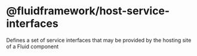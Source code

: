 # @fluidframework/host-service-interfaces

Defines a set of service interfaces that may be provided by the hosting site of a Fluid component
